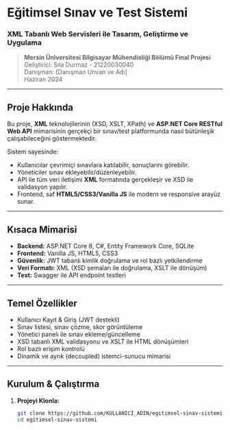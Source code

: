 # Eğitimsel Sınav ve Test Sistemi  
### XML Tabanlı Web Servisleri ile Tasarım, Geliştirme ve Uygulama

> **Mersin Üniversitesi Bilgisayar Mühendisliği Bölümü Final Projesi**  
> Geliştirici: Sıla Durmaz - 21220030040  
> Danışman: [Danışman Unvan ve Adı]  
> Haziran 2024

---

## Proje Hakkında

Bu proje, **XML** teknolojilerinin (XSD, XSLT, XPath) ve **ASP.NET Core RESTful Web API** mimarisinin gerçekçi bir sınav/test platformunda nasıl bütünleşik çalışabileceğini göstermektedir.

Sistem sayesinde:
- Kullanıcılar çevrimiçi sınavlara katılabilir, sonuçlarını görebilir.
- Yöneticiler sınav ekleyebilir/düzenleyebilir.
- API ile tüm veri iletişimi **XML** formatında gerçekleşir ve XSD ile validasyon yapılır.
- Frontend, saf **HTML5/CSS3/Vanilla JS** ile modern ve responsive arayüz sunar.

---

## Kısaca Mimarisi

- **Backend:** ASP.NET Core 8, C#, Entity Framework Core, SQLite  
- **Frontend:** Vanilla JS, HTML5, CSS3  
- **Güvenlik:** JWT tabanlı kimlik doğrulama ve rol bazlı yetkilendirme  
- **Veri Formatı:** XML (XSD şemaları ile doğrulama, XSLT ile dönüşüm)
- **Test:** Swagger ile API endpoint testleri

---

## Temel Özellikler

- Kullanıcı Kayıt & Giriş (JWT destekli)
- Sınav listesi, sınav çözme, skor görüntüleme
- Yönetici paneli ile sınav ekleme/güncelleme
- XSD tabanlı XML validasyonu ve XSLT ile HTML dönüşümleri
- Rol bazlı erişim kontrolü
- Dinamik ve ayrık (decoupled) istemci-sunucu mimarisi

---

## Kurulum & Çalıştırma

1. **Projeyi Klonla:**
   ```sh
   git clone https://github.com/KULLANICI_ADIN/egitimsel-sinav-sistemi.git
   cd egitimsel-sinav-sistemi
